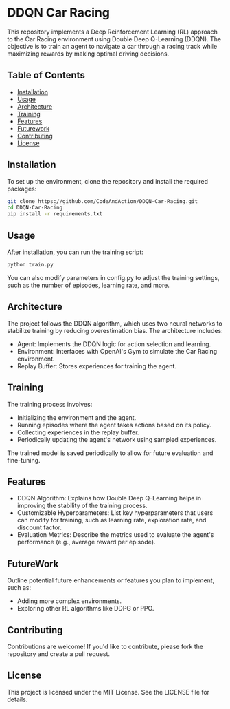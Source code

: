 # DDQN Car Racing

This repository implements a Deep Reinforcement Learning (RL) approach to the Car Racing environment using Double Deep Q-Learning (DDQN). The objective is to train an agent to navigate a car through a racing track while maximizing rewards by making optimal driving decisions.

## Table of Contents

- [Installation](#installation)
- [Usage](#usage)
- [Architecture](#architecture)
- [Training](#training)
- [Features](#features)
- [Futurework](#futurework)
- [Contributing](#contributing)
- [License](#license)

## Installation

To set up the environment, clone the repository and install the required packages:

```bash
git clone https://github.com/CodeAndAction/DDQN-Car-Racing.git
cd DDQN-Car-Racing
pip install -r requirements.txt
```

## Usage

After installation, you can run the training script:

```bash
python train.py
```

You can also modify parameters in config.py to adjust the training settings, such as the number of episodes, learning rate, and more.

## Architecture

The project follows the DDQN algorithm, which uses two neural networks to stabilize training by reducing overestimation bias. The architecture includes:

- Agent: Implements the DDQN logic for action selection and learning.
- Environment: Interfaces with OpenAI's Gym to simulate the Car Racing environment.
- Replay Buffer: Stores experiences for training the agent.

## Training

The training process involves:

- Initializing the environment and the agent.
- Running episodes where the agent takes actions based on its policy.
- Collecting experiences in the replay buffer.
- Periodically updating the agent's network using sampled experiences.

The trained model is saved periodically to allow for future evaluation and fine-tuning.

## Features

- DDQN Algorithm: Explains how Double Deep Q-Learning helps in improving the stability of the training process.
- Customizable Hyperparameters: List key hyperparameters that users can modify for training, such as learning rate, exploration rate, and discount factor.
- Evaluation Metrics: Describe the metrics used to evaluate the agent's performance (e.g., average reward per episode).

## FutureWork

Outline potential future enhancements or features you plan to implement, such as:

- Adding more complex environments.
- Exploring other RL algorithms like DDPG or PPO.

## Contributing

Contributions are welcome! If you'd like to contribute, please fork the repository and create a pull request.

## License

This project is licensed under the MIT License. See the LICENSE file for details.

